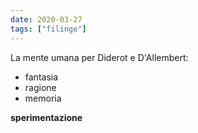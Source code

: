 ```yaml
---
date: 2020-03-27
tags: ["filinge"]
---
```

La mente umana per Diderot e D'Allembert:
- fantasia
- ragione
- memoria

**sperimentazione**
